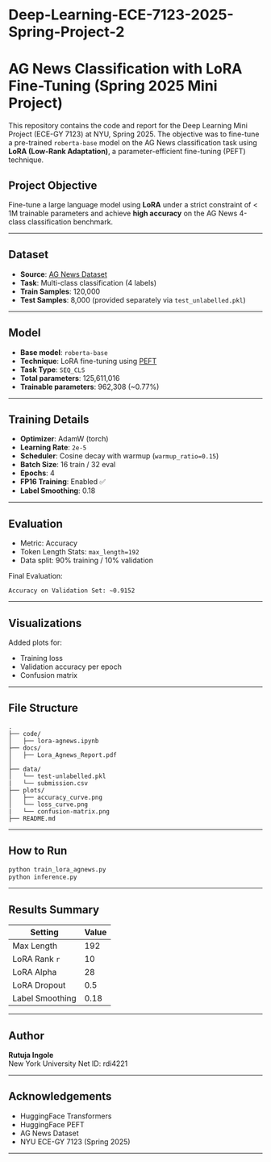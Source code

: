 # Deep-Learning-ECE-7123-2025-Spring-Project-2
# AG News Classification with LoRA Fine-Tuning (Spring 2025 Mini Project)

This repository contains the code and report for the Deep Learning Mini Project (ECE-GY 7123) at NYU, Spring 2025. The objective was to fine-tune a pre-trained `roberta-base` model on the AG News classification task using **LoRA (Low-Rank Adaptation)**, a parameter-efficient fine-tuning (PEFT) technique.

## Project Objective

Fine-tune a large language model using **LoRA** under a strict constraint of < 1M trainable parameters and achieve **high accuracy** on the AG News 4-class classification benchmark.

---

## Dataset

- **Source**: [AG News Dataset](https://huggingface.co/datasets/ag_news)
- **Task**: Multi-class classification (4 labels)
- **Train Samples**: 120,000
- **Test Samples**: 8,000 (provided separately via `test_unlabelled.pkl`)

---

## Model

- **Base model**: `roberta-base`
- **Technique**: LoRA fine-tuning using [PEFT](https://github.com/huggingface/peft)
- **Task Type**: `SEQ_CLS`
- **Total parameters**: 125,611,016
- **Trainable parameters**: 962,308 (~0.77%)


---

## Training Details

- **Optimizer**: AdamW (torch)
- **Learning Rate**: `2e-5`
- **Scheduler**: Cosine decay with warmup (`warmup_ratio=0.15`)
- **Batch Size**: 16 train / 32 eval
- **Epochs**: 4
- **FP16 Training**: Enabled ✅
- **Label Smoothing**: 0.18
---

## Evaluation

- Metric: Accuracy
- Token Length Stats: `max_length=192`
- Data split: 90% training / 10% validation

Final Evaluation:
```text
Accuracy on Validation Set: ~0.9152
```

---

## Visualizations

Added plots for:
- Training loss
- Validation accuracy per epoch
- Confusion matrix 

---

## File Structure
```
.
├── code/
│   ├── lora-agnews.ipynb
├── docs/
│   ├── Lora_Agnews_Report.pdf
│ 
├── data/
│   └── test-unlabelled.pkl
|   └── submission.csv
├── plots/
│   ├── accuracy_curve.png
│   └── loss_curve.png
|   └── confusion-matrix.png
├── README.md

```
---

## How to Run

```bash
python train_lora_agnews.py
python inference.py
```

---

## Results Summary

| Setting                | Value              |
|------------------------|--------------------|
| Max Length             | 192                |
| LoRA Rank `r`          | 10                  |
| LoRA Alpha             | 28                 |
| LoRA Dropout           | 0.5                |
| Label Smoothing        | 0.18               |

---

## Author

**Rutuja Ingole**  
New York University
Net ID: rdi4221

---

## Acknowledgements

- HuggingFace Transformers
- HuggingFace PEFT
- AG News Dataset
- NYU ECE-GY 7123 (Spring 2025)

---
